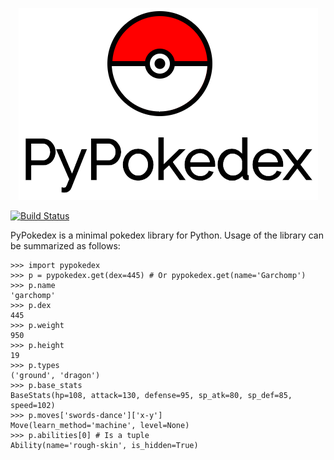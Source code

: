 <p align='center'>
    <img src='assets/logo.png'/>
</p>

[![Build Status](https://travis-ci.org/arnavb/pypokedex.svg?branch=master)](https://travis-ci.org/arnavb/pypokedex)

PyPokedex is a minimal pokedex library for Python. Usage of the library can be 
summarized as follows:

```
>>> import pypokedex
>>> p = pypokedex.get(dex=445) # Or pypokedex.get(name='Garchomp')
>>> p.name
'garchomp'
>>> p.dex
445
>>> p.weight
950
>>> p.height
19
>>> p.types
('ground', 'dragon')
>>> p.base_stats
BaseStats(hp=108, attack=130, defense=95, sp_atk=80, sp_def=85, speed=102)
>>> p.moves['swords-dance']['x-y']
Move(learn_method='machine', level=None)
>>> p.abilities[0] # Is a tuple
Ability(name='rough-skin', is_hidden=True)
```
